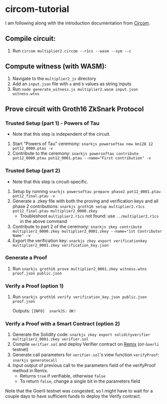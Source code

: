# circom-tutorial

I am following along with the introduction documentation from [Circom](https://docs.circom.io/).  

## Compile circuit: 
1. Run `circom multiplier2.circom --r1cs --wasm --sym --c`

## Compute witness (with WASM): 
1. Navigate to the `multiplier2_js` directory
2. Add an `input.json` file with `a` and `b` values as string inputs
3. Run `node generate_witness.js multiplier2.wasm input.json witness.wtns`

## Prove circuit with Groth16 ZkSnark Protocol
### Trusted Setup (part 1) - Powers of Tau
- Note that this step is independent of the circuit.
1. Start "Powers of Tau" ceremony: `snarkjs powersoftau new bn128 12 pot12_0000.ptau -v`
2. Contribute to the ceremony: `snarkjs powersoftau contribute pot12_0000.ptau pot12_0001.ptau --name="First contribution" -v`
### Trusted Setup (part 2)
- Note that this step is circuit-specific.
1. Setup by running `snarkjs powersoftau prepare phase2 pot12_0001.ptau pot12_final.ptau -v`
2. Generate a .zkey file with both the proving and verification keys and all phase 2 contributions: `snarkjs groth16 setup multiplier2.r1cs pot12_final.ptau multiplier2_0000.zkey`
    - Troubleshoot `multiplier2.r1cs` not found: use `../multiplier2.r1cs` in the above command
3. Contribute to part 2 of the ceremony: `snarkjs zkey contribute multiplier2_0000.zkey multiplier2_0001.zkey --name="1st Contributor Name" -v`
4. Export the verification key: `snarkjs zkey export verificationkey multiplier2_0001.zkey verification_key.json`

### Generate a Proof
1. Run `snarkjs groth16 prove multiplier2_0001.zkey witness.wtns proof.json public.json`

### Verify a Proof (option 1)
1. Run `snarkjs groth16 verify verification_key.json public.json proof.json`

   Outputs: ```[INFO]  snarkJS: OK!```

### Verify a Proof with a Smart Contract (option 2)
1. Generate the Solidity code: `snarkjs zkey export solidityverifier multiplier2_0001.zkey verifier.sol`
2. Compile `verifier.sol` and deploy Verifier contract on [Remix](https://remix.ethereum.org/) (on `Goerli` testnet)
3. Generate call parameters for `verifier.sol`'s view function `verifyProof`: `snarkjs generatecall`
4. Input output of previous call to the parameters field of the verifyProof method in Remix. 
    - Returns `true` if verifiable, otherwise `false`
    - To return `false`, change a single bit in the parameters field

Note that the Goerli testnet was congested, so I might have to wait for a couple days to have sufficient funds to deploy the Verify contract.
